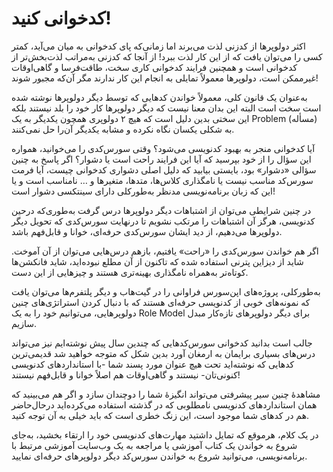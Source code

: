 # کدخوانی کنید!

اکثر دولوپرها از کدزنی لذت می‌برند اما زمانی‌که پای کدخوانی به میان می‌آید، کمتر کسی را می‌توان یافت که از این کار لذت ببرد! از آنجا که کدزنی به‌مراتب لذت‌بخش‌تر از کدخوانی است و همچنین فرایند کدخوانی کاری سخت، طاقت‌فرسا و گاهی‌اوقات غیرممکن است، دولوپرها معمولاً تمایلی به انجام این کار ندارند مگر آن‌که مجبور شوند!

به‌عنوان یک قانون کلی، معمولاً خواندن کدهایی که توسط دیگر دولوپرها نوشته شده است سخت است البته این بدان معنا نیست که دیگر دولوپرها کار خود را بلد نیستند بلکه این سختی بدین دلیل است که هیچ ۲ دولوپری همچون یکدیگر به یک Problem (مسأله) به شکلی یکسان نگاه نکرده و مشابه یکدیگر آن‌را حل نمی‌کنند.

آیا کدخوانی منجر به بهبود کدنویسی می‌شود؟
وقتی سورس‌کدی را می‌خوانید، همواره این سؤال را از خود بپرسید که آیا این فرایند راحت است یا دشوار؟ اگر پاسخ به چنین سؤالی «دشوار» بود،‌ بایستی بیابید که دلیل اصلی دشواری کدخوانی چیست، آیا فرمت‌ سورس‌کد مناسب نیست یا نامگذاری کلاس‌ها، متدها، متغیرها و … نامناسب است و یا این که زبان برنامه‌نویسی مدنظر به‌طورکلی دارای سینتکسی دشوار است!

در چنین شرایطی می‌توان از اشتباهات دیگر دولوپرها درس گرفت به‌طوری‌که درحین کدنویسی، هرگز آن اشتباهات را مرتکب نشویم تا درنهایت سورس‌کدی که تحویل دیگر دولوپرها می‌دهیم، از دید ایشان سورس‌کدی حرفه‌ای، خوانا و قابل‌فهم باشد.

اگر هم خواندن سورس‌کدی را «راحت» یافتیم، بازهم درس‌هایی می‌توان از آن آموخت. شاید از دیزاین پترنی استفاده شده که تاکنون از آن مطلع نبوده‌اید، شاید فانکشن‌ها کوتاه‌تر به‌همراه نامگذاری بهینه‌تری هستند و چیزهایی از این دست.

به‌طورکلی، پروژه‌های اپن‌سورس فراوانی را در گیت‌هاب و دیگر پلتفرم‌ها می‌توان یافت که نمونه‌های خوبی از کدنویسی حرفه‌ای هستند که با دنبال کردن استراتژی‌های چنین دولوپرهایی، می‌توانیم خود را به یک Role Model برای دیگر دولوپرهای تازه‌کار مبدل سازیم.

جالب است بدانید کدخوانی سورس‌کدهایی که چندین سال پیش نوشته‌ایم نیز می‌تواند درس‌های بسیاری برایمان به‌ ارمغان آورد بدین شکل که متوجه خواهید شد قدیمی‌ترین کدهایی که نوشته‌اید تحت هیچ عنوان مورد پسند شما -با استانداردهای کدنویسی کنونی‌تان- نیستند و گاهی‌اوقات هم اصلاً خوانا و قابل‌فهم نیستند!

مشاهدهٔ چنین سیر پیشرفتی می‌تواند انگیزهٔ شما را دوچندان سازد و اگر هم می‌بینید که همان استانداردهای کدنویسی نامطلوبی که در گذشته استفاده می‌کرده‌اید درحال‌حاضر هم در کدهای شما موجود است، این زنگ خطری است که باید خیلی به آن توجه کنید.

در یک کلام، هرموقع که تمایل داشتید مهارت‌های کدنویسی خود را ارتقاء بخشید، به‌جای شروع به خواندن یک کتاب آموزشی یا مراجعه به یک وب‌سایت آموزشی مرتبط با برنامه‌نویسی، می‌توانید شروع به خواندن سورس‌کد دیگر دولوپرهای حرفه‌ای نمایید.
